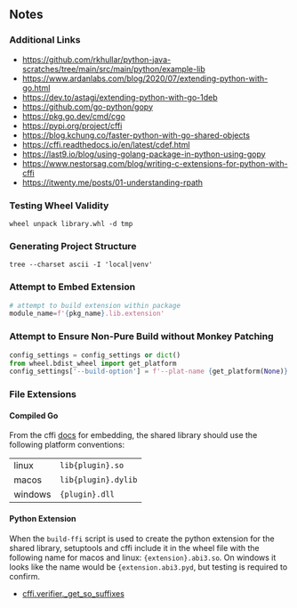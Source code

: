 ## Notes

### Additional Links
- https://github.com/rkhullar/python-java-scratches/tree/main/src/main/python/example-lib
- https://www.ardanlabs.com/blog/2020/07/extending-python-with-go.html
- https://dev.to/astagi/extending-python-with-go-1deb
- https://github.com/go-python/gopy
- https://pkg.go.dev/cmd/cgo
- https://pypi.org/project/cffi
- https://blog.kchung.co/faster-python-with-go-shared-objects
- https://cffi.readthedocs.io/en/latest/cdef.html
- https://last9.io/blog/using-golang-package-in-python-using-gopy
- https://www.nestorsag.com/blog/writing-c-extensions-for-python-with-cffi
- https://itwenty.me/posts/01-understanding-rpath

### Testing Wheel Validity
```shell
wheel unpack library.whl -d tmp
```

### Generating Project Structure
```shell
tree --charset ascii -I 'local|venv'
```

### Attempt to Embed Extension
```python
# attempt to build extension within package
module_name=f'{pkg_name}.lib.extension'
```

### Attempt to Ensure Non-Pure Build without Monkey Patching
```python
config_settings = config_settings or dict()
from wheel.bdist_wheel import get_platform
config_settings['--build-option'] = f'--plat-name {get_platform(None)} --py-limited-api cp312'
```

### File Extensions
#### Compiled Go
From the cffi [docs](https://cffi.readthedocs.io/en/latest/embedding.html) for embedding, the shared library should use
the following platform conventions:

|         |                     |
|---------|---------------------|
| linux   | `lib{plugin}.so`    |
| macos   | `lib{plugin}.dylib` |
| windows | `{plugin}.dll`      |

#### Python Extension
When the `build-ffi` script is used to create the python extension for the shared library, setuptools and cffi include it
in the wheel file with the following name for macos and linux: `{extension}.abi3.so`. On windows it looks like the name
would be `{extension.abi3.pyd`, but testing is required to confirm.
- [cffi.verifier._get_so_suffixes](https://github.com/python-cffi/cffi/blob/e59ec8f8b319874f6d063bee10ae87ae43016224/src/cffi/verifier.py#L292-L301)

